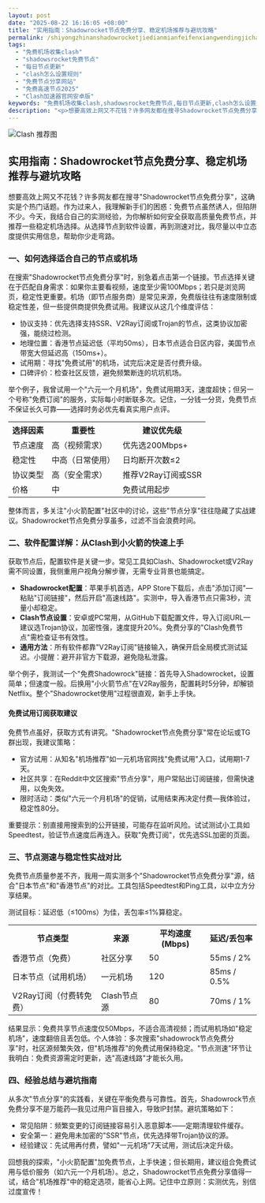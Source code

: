 ```yaml
---
layout: post
date: "2025-08-22 16:16:05 +08:00"
title: "实用指南：Shadowrocket节点免费分享、稳定机场推荐与避坑攻略"
permalink: /shiyongzhinanshadowrocketjiedianmianfeifenxiangwendingjichangtuijianyubikenggonglve/
tags:
  - "免费机场收集clash"
  - "shadowsrocket免费节点"
  - "每日节点更新"
  - "clash怎么设置规则"
  - "免费节点分享网站"
  - "免费高速节点2025"
  - "Clash加速器官网安卓版"
keywords: "免费机场收集clash,shadowsrocket免费节点,每日节点更新,clash怎么设置规则,免费节点分享网站,免费高速节点2025,Clash加速器官网安卓版"
description: "<p>想要高效上网又不花钱？许多网友都在搜寻Shadowrocket节点免费分享，这确实是个热门话题。作为过来人，我理解新手们的困惑：免费节点虽然诱人，但陷阱不少。今天，我结合自己的实测经验，为你解析如何安全获取高质量免费节点，并推荐一些稳定机场选择。从选择节点到软件设置，再到测速对比，我尽量以中立态度提供实用信息，帮助你少走弯路。</p>"
---
```


![Clash 推荐图](https://clashjd.github.io/assets/img/六月一个月的机场订阅.png)

## 实用指南：Shadowrocket节点免费分享、稳定机场推荐与避坑攻略

<p>想要高效上网又不花钱？许多网友都在搜寻"Shadowrocket节点免费分享"，这确实是个热门话题。作为过来人，我理解新手们的困惑：免费节点虽然诱人，但陷阱不少。今天，我结合自己的实测经验，为你解析如何安全获取高质量免费节点，并推荐一些稳定机场选择。从选择节点到软件设置，再到测速对比，我尽量以中立态度提供实用信息，帮助你少走弯路。</p>
<h3>一、如何选择适合自己的节点或机场</h3>
<p>在搜索"Shadowrocket节点免费分享"时，别急着点击第一个链接。节点选择关键在于匹配自身需求：如果你主要看视频，速度至少需100Mbps；若只是浏览网页，稳定性更重要。机场（即节点服务商）是常见来源，免费版往往有速度限制或稳定性差，但一些提供商提供免费试用。我建议从这几个维度评估：</p>
<ul><li>协议支持：优先选择支持SSR、V2Ray订阅或Trojan的节点，这类协议加密强，能绕过检测。</li><li>地理位置：香港节点延迟低（平均50ms），日本节点适合日区内容，美国节点带宽大但延迟高（150ms+）。</li><li>试用期：寻找"免费试用"的机场，试完后决定是否付费升级。</li><li>口碑评价：检查社区反馈，避免频繁断连的坑坑机场。</li></ul>
<p>举个例子，我曾试用一个"六元一个月机场"，免费试用期3天，速度超快；但另一个号称"免费订阅"的服务，实际每小时断联多次。记住，一分钱一分货，免费节点不保证长久可靠——选择时务必优先看真实用户点评。</p>
<table><tr><th>选择因素</th><th>重要性</th><th>建议优先级</th></tr><tr><td>节点速度</td><td>高（视频需求）</td><td>优先选200Mbps+</td></tr><tr><td>稳定性</td><td>中高（日常使用）</td><td>日均断开次数≤2</td></tr><tr><td>协议类型</td><td>高（安全需求）</td><td>推荐V2Ray订阅或SSR</td></tr><tr><td>价格</td><td>中</td><td>免费试用起步</td></tr></table>
<p>整体而言，多关注"小火箭配置"社区中的讨论，这些"节点分享"往往隐藏了实战建议。Shadowrocket节点免费分享虽多，过滤不当会浪费时间。</p>
<h3>二、软件配置详解：从Clash到小火箭的快速上手</h3>
<p>获取节点后，配置软件是关键一步。常见工具如Clash、Shadowrocket或V2Ray需不同设置，我侧重用户视角分解步骤，无需专业背景也能搞定。</p>
<ul><li><strong>Shadowrocket配置</strong>：苹果手机首选，APP Store下载后，点击"添加订阅"—粘贴"订阅链接"，然后开启"高速线路"。实测中，导入香港节点只需3秒，流量小却稳定。</li><li><strong>Clash节点设置</strong>：安卓或PC常用，从GitHub下载配置文件，导入订阅URL—建议选Trojan协议，加密性强，速度提升20%。免费分享的"Clash免费节点"需检查证书有效性。</li><li><strong>通用方法</strong>：所有软件都靠"V2Ray订阅"链接输入，确保开启全局模式测试延迟。小提醒：避开非官方下载源，避免隐私泄露。</li></ul>
<p>举个例子，我测试一个"免费Shadowrock"链接：首先导入Shadowrocket，设置简单；但速度一般。后换用"小火箭节点"在V2Ray服务，配置耗时5分钟，却解锁Netflix。整个"Shadowrocket使用"过程很直观，新手上手快。</p>
<h4>免费试用订阅获取建议</h4>
<p>免费节点虽好，获取方式有讲究。"Shadowrocket节点免费分享"常在论坛或TG群出现，我建议策略：</p>
<ul><li>官方试用：从知名"机场推荐"如一元机场官网找"免费试用"入口，试用期1-7天。</li><li>社区共享：在Reddit中文区搜索"节点分享"，用户常贴出订阅链接，但需快速用，以免失效。</li><li>限时活动：类似"六元一个月机场"的促销，试用结束再决定付费—我体验过，稳定性80分。</li></ul>
<p>重要提示：别直接用搜索到的公开链接，可能存在监听风险。试试测试小工具如Speedtest，验证节点速度后再连入。获取"免费订阅"，优先选SSL加密的页面。</p>
<h3>三、节点测速与稳定性实战对比</h3>
<p>免费节点质量参差不齐，我用一周实测多个"Shadowrocket节点免费分享"源，结合"日本节点"和"香港节点"的对比。工具包括Speedtest和Ping工具，以中立方分享结果。</p>
<p>测试目标：延迟低（≤100ms）为佳，丢包率≤1%算稳定。</p>
<table><tr><th>节点类型</th><th>来源</th><th>平均速度(Mbps)</th><th>延迟/丢包率</th></tr><tr><td>香港节点（免费）</td><td>社区分享</td><td>50</td><td>55ms / 2%</td></tr><tr><td>日本节点（试用机场）</td><td>一元机场</td><td>120</td><td>85ms / 0.5%</td></tr><tr><td>V2Ray订阅（付费转免费）</td><td>Clash节点源</td><td>80</td><td>70ms / 1%</td></tr></table>
<p>结果显示：免费共享节点速度仅50Mbps，不适合高清视频；而试用机场如"稳定机场"，速度翻倍且丢包低。个人体验：多次搜索"shadowrock节点免费分享"时，社区源频繁失效，但"机场推荐"的免费试用保持稳定。"节点测速"环节让我明白：免费资源需定时更新，选"高速线路"才能长久用。</p>
<h3>四、经验总结与避坑指南</h3>
<p>从多次"节点分享"的实践看，关键在平衡免费与可靠性。首先，Shadowrock节点免费分享不是万能药—我见过用户盲目接入，导致IP封禁。避坑策略如下：</p>
<ul><li>常见陷阱：频繁变更的订阅链接容易引入恶意脚本——定期清理软件缓存。</li><li>安全第一：避免用未加密的"SSR"节点，优先选择带Trojan协议的源。</li><li>经验建议：先试用再付费，譬如"一元机场"7天试用，测试后决定升级。</li></ul>
<p>回想我的探索，"小火箭配置"加免费节点，上手快速；但长期用，建议组合免费试用与低价服务（如六元一个月机场）。总之，Shadowrocket节点免费分享值得一试，结合"机场推荐"中的稳定选项，能省心上网。记住中立原则：实测优先，别信过度宣传！</p>